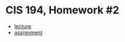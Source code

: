 # CIS 194, Homework #2

- [lecture](http://www.seas.upenn.edu/~cis194/spring13/lectures/02-ADTs.html)
- [assignment](http://www.seas.upenn.edu/~cis194/spring13/hw/02-ADTs.pdf)
